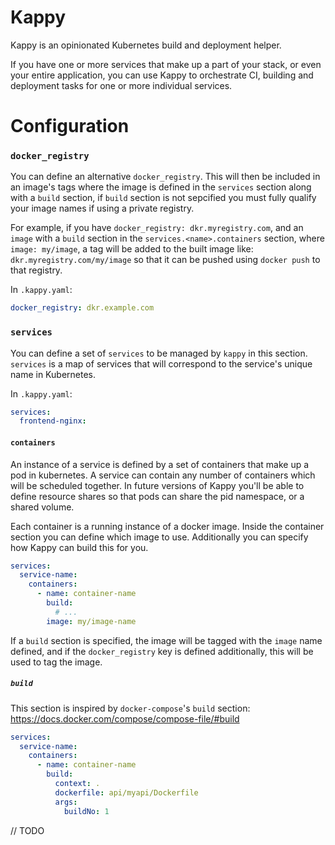 # Kappy

Kappy is an opinionated Kubernetes build and deployment helper.

If you have one or more services that make up a part of your stack, or even your entire application, you can use Kappy to orchestrate CI, building and deployment tasks for one or more individual services.

# Configuration

### `docker_registry` 

You can define an alternative `docker_registry`.  This will then be included in an image's tags where the image is defined in the `services` section along with a `build` section, if `build` section is not sepcified you must fully qualify your image names if using a private registry.  

For example, if you have `docker_registry: dkr.myregistry.com`, and an `image` with a `build` section in the `services.<name>.containers` section, where `image: my/image`, a tag will be added to the built image like: `dkr.myregistry.com/my/image` so that it can be pushed using `docker push` to that registry. 

In `.kappy.yaml`:

```YAML
docker_registry: dkr.example.com
```

### `services`

You can define a set of `services` to be managed by `kappy` in this section. `services` is a map of services that will correspond to the service's unique name in Kubernetes.

In `.kappy.yaml`:

```YAML
services:
  frontend-nginx:
```

#### `containers`

An instance of a service is defined by a set of containers that make up a pod in kubernetes.  A service can contain any number of containers which will be scheduled together.  In future versions of Kappy you'll be able to define resource shares so that pods can share the pid namespace, or a shared volume. 

Each container is a running instance of a docker image.  Inside the container section you can define which image to use. Additionally you can specify how Kappy can build this for you.

```YAML
services:
  service-name:
    containers:
      - name: container-name
        build:
          # ...
        image: my/image-name
```

If a `build` section is specified, the image will be tagged with the `image` name defined, and if the `docker_registry` key is defined additionally, this will be used to tag the image.

##### `build`

This section is inspired by `docker-compose`'s `build` section: https://docs.docker.com/compose/compose-file/#build

```YAML
services:
  service-name:
    containers:
      - name: container-name
        build:
          context: .
          dockerfile: api/myapi/Dockerfile
          args:
            buildNo: 1
```

// TODO
